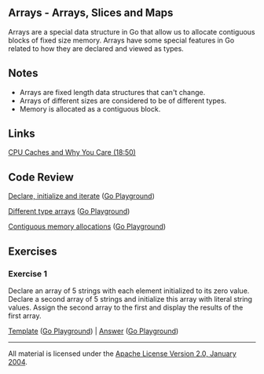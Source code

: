 ## Arrays - Arrays, Slices and Maps

Arrays are a special data structure in Go that allow us to allocate contiguous blocks of fixed size memory. Arrays have some special features in Go related to how they are declared and viewed as types.

## Notes

* Arrays are fixed length data structures that can't change.
* Arrays of different sizes are considered to be of different types.
* Memory is allocated as a contiguous block.

## Links

[CPU Caches and Why You Care (18:50)](https://youtu.be/WDIkqP4JbkE?t=1129)

## Code Review

[Declare, initialize and iterate](example1/example1.go) ([Go Playground](http://play.golang.org/p/2D24t6fbW_))

[Different type arrays](example2/example2.go) ([Go Playground](http://play.golang.org/p/nYgwqqOctt))

[Contiguous memory allocations](example3/example3.go) ([Go Playground](http://play.golang.org/p/L-SmdGfUcP))

## Exercises

### Exercise 1

Declare an array of 5 strings with each element initialized to its zero value. Declare a second array of 5 strings and initialize this array with literal string values. Assign the second array to the first and display the results of the first array.

[Template](exercises/template1/template1.go) ([Go Playground](http://play.golang.org/p/ggjjRPzhAB)) | 
[Answer](exercises/exercise1/exercise1.go) ([Go Playground](http://play.golang.org/p/Pa3mrTCcpB))
___
All material is licensed under the [Apache License Version 2.0, January 2004](http://www.apache.org/licenses/LICENSE-2.0).